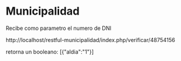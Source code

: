 # Municipalidad

Recibe como parametro el numero de DNI

http://localhost/restful-municipalidad/index.php/verificar/48754156

retorna un booleano: [{"aldia":"1"}] 
